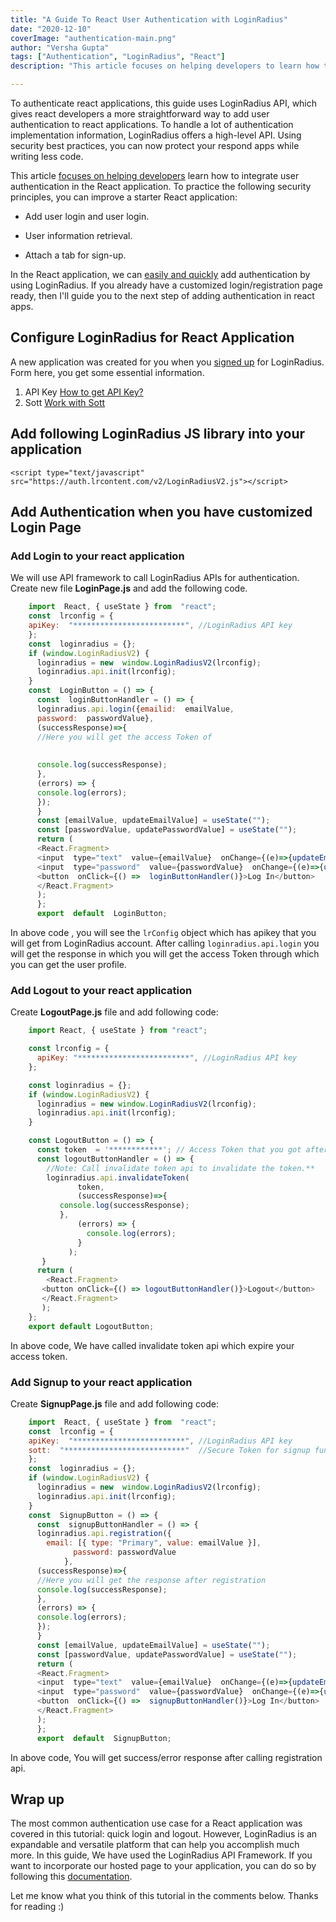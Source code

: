 ```yaml
---
title: "A Guide To React User Authentication with LoginRadius"
date: "2020-12-10"
coverImage: "authentication-main.png"
author: "Versha Gupta"
tags: ["Authentication", "LoginRadius", "React"]
description: "This article focuses on helping developers to learn how to integrate user authentication in React applications and also learn the basic principles of authentication with React."

---
```


To authenticate react applications, this guide uses LoginRadius API, which gives react developers a more straightforward way to add user authentication to react applications. To handle a lot of authentication implementation information, LoginRadius offers a high-level API. Using security best practices, you can now protect your respond apps while writing less code.

This article [focuses on helping developers](/react-hooks-guide/) learn how to integrate user authentication in the React application. To practice the following security principles, you can improve a starter React application:

- Add user login and user login.

- User information retrieval.

- Attach a tab for sign-up.

In the React application, we can [easily and quickly](/react-context-api/) add authentication by using LoginRadius. If you already have a customized login/registration page ready, then I'll guide you to the next step of adding authentication in react apps.

## Configure LoginRadius for React Application

A new application was created for you when you [signed up](https://accounts.loginradius.com/auth.aspx?action=register&return_url=https://dashboard.loginradius.com/login) for LoginRadius. Form here, you get some essential information.

1. API Key  [How to get API Key?](https://www.loginradius.com/docs/developer/faq/api-credentials/)
2. Sott  [Work with Sott](https://www.loginradius.com/docs/developer/howto/work-with-sott/)

## Add following LoginRadius JS library into your application

    <script type="text/javascript" src="https://auth.lrcontent.com/v2/LoginRadiusV2.js"></script>

## Add Authentication when you have customized Login Page

### Add Login to your react application

We will use API framework to call LoginRadius APIs for authentication.  Create new file **LoginPage.js** and add the following code.
```javascript
    import  React, { useState } from  "react";
    const  lrconfig = {
    apiKey:  "*************************", //LoginRadius API key
    };
    const  loginradius = {};
    if (window.LoginRadiusV2) {
      loginradius = new  window.LoginRadiusV2(lrconfig);
      loginradius.api.init(lrconfig);
    }
    const  LoginButton = () => {
      const  loginButtonHandler = () => {
      loginradius.api.login({emailid:  emailValue,
      password:  passwordValue},
      (successResponse)=>{
      //Here you will get the access Token of 
      
      
      console.log(successResponse);
      },
      (errors) => {
      console.log(errors);
      });
      }
      const [emailValue, updateEmailValue] = useState("");
      const [passwordValue, updatePasswordValue] = useState("");
      return (
      <React.Fragment>
      <input  type="text"  value={emailValue}  onChange={(e)=>{updateEmailValue(e.target.value)}}  placeholder={"email"}/>
      <input  type="password"  value={passwordValue}  onChange={(e)=>{updatePasswordValue(e.target.value)}}  placeholder={"Password"}  />
      <button  onClick={() =>  loginButtonHandler()}>Log In</button>
      </React.Fragment>
      );
      };
      export  default  LoginButton;
```
In above code , you will see the `lrConfig` object which has apikey that you will get from LoginRadius account. After calling `loginradius.api.login` you will get the response in which you will get the access Token through which you can get the user profile.

### Add Logout to your react application
Create **LogoutPage.js** file and add following code:

```javascript
    import React, { useState } from "react";

    const lrconfig = {
      apiKey: "*************************", //LoginRadius API key
    };

    const loginradius = {};
    if (window.LoginRadiusV2) {
      loginradius = new window.LoginRadiusV2(lrconfig);
      loginradius.api.init(lrconfig);
    }

    const LogoutButton = () => {
      const token  = '************'; // Access Token that you got after login
      const logoutButtonHandler = () => {
        //Note: Call invalidate token api to invalidate the token.**
        loginradius.api.invalidateToken(
               token,
               (successResponse)=>{
           console.log(successResponse);
           },
               (errors) => {
                 console.log(errors);
               }
             );
       }
      return (
        <React.Fragment>
       <button onClick={() => logoutButtonHandler()}>Logout</button>
       </React.Fragment>
       );
    };
    export default LogoutButton;
```
In above code, We have called invalidate token api which expire your access token.


### Add Signup to your react application

Create **SignupPage.js** file and add following code:
```javascript
    import  React, { useState } from  "react";
    const  lrconfig = {
    apiKey:  "*************************", //LoginRadius API key
    sott:  "***************************"  //Secure Token for signup functionality
    };
    const  loginradius = {};
    if (window.LoginRadiusV2) {
      loginradius = new  window.LoginRadiusV2(lrconfig);
      loginradius.api.init(lrconfig);
    }
    const  SignupButton = () => {
      const  signupButtonHandler = () => {
      loginradius.api.registration({
        email: [{ type: "Primary", value: emailValue }],
              password: passwordValue
            },
      (successResponse)=>{
      //Here you will get the response after registration
      console.log(successResponse);
      },
      (errors) => {
      console.log(errors);
      });
      }
      const [emailValue, updateEmailValue] = useState("");
      const [passwordValue, updatePasswordValue] = useState("");
      return (
      <React.Fragment>
      <input  type="text"  value={emailValue}  onChange={(e)=>{updateEmailValue(e.target.value)}}  placeholder={"email"}/>
      <input  type="password"  value={passwordValue}  onChange={(e)=>{updatePasswordValue(e.target.value)}}  placeholder={"Password"}  />
      <button  onClick={() =>  signupButtonHandler()}>Log In</button>
      </React.Fragment>
      );
      };
      export  default  SignupButton;
  ```

In above code, You will get success/error response after calling registration api.

## Wrap up

The most common authentication use case for a React application was covered in this tutorial: quick login and logout. However, LoginRadius is an expandable and versatile platform that can help you accomplish much more. In this guide, We have used the LoginRadius API Framework. If you want to incorporate our hosted page to your application, you can do so by following this [documentation](https://www.loginradius.com/docs/developer/howto/authentication-theme/).

Let me know what you think of this tutorial in the comments below. Thanks for reading :)
